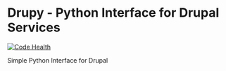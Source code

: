 Drupy - Python Interface for Drupal Services
=========================

[![Code Health](https://landscape.io/github/guneysus/drupy/release/v1.0-x/landscape.svg?style=flat)](https://landscape.io/github/guneysus/drupy/release/dev-scratch)

Simple Python Interface for Drupal
